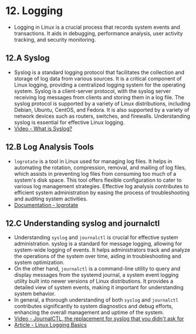 # 12. Logging

- Logging in Linux is a crucial process that records system events and
  transactions. It aids in debugging, performance analysis, user activity
  tracking, and security monitoring.

## 12.A Syslog

- Syslog is a standard logging protocol that facilitates the collection and
  storage of log data from various sources. It is a critical component of Linux
  logging, providing a centralized logging system for the operating system.
  Syslog is a client-server protocol, with the syslog server receiving log
  messages from clients and storing them in a log file. The syslog protocol is
  supported by a variety of Linux distributions, including Debian, Ubuntu,
  CentOS, and Fedora. It is also supported by a variety of network devices such
  as routers, switches, and firewalls. Understanding syslog is essential for
  effective Linux logging.
- [Video - What is Syslog?](https://www.youtube.com/watch?v=scrLzEj8WfY)

## 12.B Log Analysis Tools

- `logrotate` is a tool in Linux used for managing log files. It helps in
  automating the rotation, compression, removal, and mailing of log files, which
  assists in preventing log files from consuming too much of a system's disk
  space. This tool offers flexible configuration to cater to various log
  management strategies. Effective log analysis contributes to efficient system
  administration by easing the process of troubleshooting and auditing system
  activities.
- [Documentation - logrotate](https://manpages.org/logrotate/8)

## 12.C Understanding syslog and journalctl

- Understanding `syslog` and `journalctl` is crucial for effective system
administration. syslog is a standard for message logging, allowing for
system-wide logging of events. It helps administrators track and analyze the
operations of the system over time, aiding in troubleshooting and system
optimization.
- On the other hand, `journalctl` is a command-line utility to query and display
messages from the systemd journal, a system event logging utility built into
newer versions of Linux distributions. It provides a detailed view of system
events, making it important for understanding system behavior. 
- In general, a thorough understanding of both `syslog` and `journalctl` contributes
significantly to system diagnostics and debug efforts, enhancing the overall
management and uptime of the system.
- [Video - JournalCTL, the replacement for syslog that you didn't ask for](https://www.youtube.com/watch?v=i-ZvfJ5r9xo)
- [Article - Linux Logging Basics](https://www.loggly.com/ultimate-guide/linux-logging-basics/)